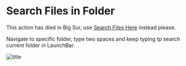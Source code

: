 # Search Files in Folder

This action has died in Big Sur, use [Search Files Here](https://github.com/BlackwinMin/LaunchBar-gallery/tree/master/Search%20Files%20Here) instead please.

Navigate to specific folder, type two spaces and keep typing tp search current folder in LaunchBar.

![title](img.gif)